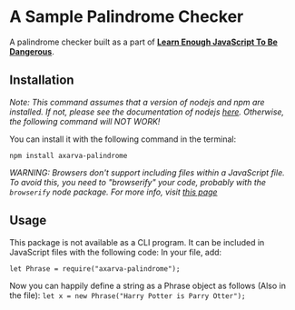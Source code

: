 # A Sample Palindrome Checker

A palindrome checker built as a part of [**Learn Enough JavaScript To Be Dangerous**](https://www.learnenough.com/javascript).

## Installation
*Note: This command assumes that a version of nodejs and npm are installed.
If not, please see the documentation of nodejs [here](https://nodejs.org/en/download/).
Otherwise, the following command will NOT WORK!*

You can install it with the following command in the terminal:

```npm install axarva-palindrome```


*WARNING: Browsers don't support including files within a JavaScript file. To avoid this, you need to "browserify" your code, probably with the `browserify` node package. For more info, visit [this page](https://www.npmjs.com/package/browserify)*

<h2>Usage</h2>
This package is not available as a CLI program. It can be included in JavaScript files with the following code:
In your file, add:

```let Phrase = require("axarva-palindrome");```

Now you can happily define a string as a Phrase object as follows (Also in the file):
```let x = new Phrase("Harry Potter is Parry Otter");```
